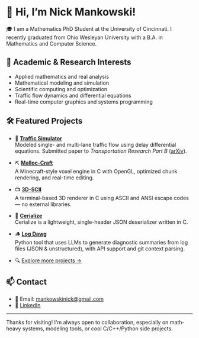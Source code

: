 # 👋 Hi, I’m Nick Mankowski!

🎓 I am a Mathematics PhD Student at the University of Cincinnati.  I recently graduated from Ohio Wesleyan University with a B.A. in Mathematics and Computer Science.

## 🔬 Academic & Research Interests
- Applied mathematics and real analysis
- Mathematical modeling and simulation
- Scientific computing and optimization
- Traffic flow dynamics and differential equations
- Real-time computer graphics and systems programming

## 🛠️ Featured Projects
- 🚦 **[Traffic Simulator](https://github.com/MankowskiNick/traffic-simulator)**  
  Modeled single- and multi-lane traffic flow using delay differential equations. Submitted paper to *Transportation Research Part B* ([arXiv](http://arxiv.org/abs/2501.01988)).

- ⛏️ **[Malloc-Craft](https://github.com/MankowskiNick/malloc-craft)**  
  A Minecraft-style voxel engine in C with OpenGL, optimized chunk rendering, and real-time editing.

- 📺 **[3D-SCII](https://github.com/MankowskiNick/3d-scii)**  
  A terminal-based 3D renderer in C using ASCII and ANSI escape codes — no external libraries.

- 🥣 **[Cerialize](https://github.com/MankowskiNick/cerialize)**  
  Cerialize is a lightweight, single-header JSON deserializer written in C.

- 🪵 **[Log Dawg](https://github.com/MankowskiNick/log-dawg)**  
  Python tool that uses LLMs to generate diagnostic summaries from log files (JSON & unstructured), with API support and git context parsing.

- 🔍 [Explore more projects →](https://github.com/MankowskiNick)


## 📫 Contact
- 📧 Email: [mankowskinick@gmail.com](mailto:mankowskinick@gmail.com)  
- 🔗 [LinkedIn](https://www.linkedin.com/in/nick-mankowski-152908232/)  

---

Thanks for visiting! I'm always open to collaboration, especially on math-heavy systems, modeling tools, or cool C/C++/Python side projects.
